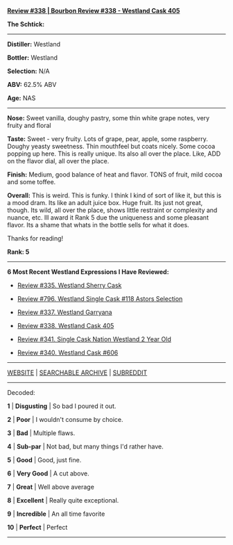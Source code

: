
[**Review #338 | Bourbon Review #338 - Westland Cask 405**]( https://t8ke.review/review-338-westland-cask-405/)

**The Schtick:** 

-----

**Distiller:** Westland

**Bottler:** Westland

**Selection:** N/A

**ABV:** 62.5% ABV

**Age:** NAS 

-----

**Nose:**  Sweet vanilla, doughy pastry, some thin white grape notes, very fruity and floral

**Taste:** Sweet - very fruity. Lots of grape, pear, apple, some raspberry. Doughy yeasty sweetness. Thin mouthfeel but coats nicely. Some cocoa popping up here. This is really unique. Its also all over the place. Like, ADD on the flavor dial, all over the place.

**Finish:** Medium, good balance of heat and flavor. TONS of fruit, mild cocoa and some toffee.

**Overall:** This is weird. This is funky. I think I kind of sort of like it, but this is a mood dram. Its like an adult juice box. Huge fruit. Its just not great, though. Its wild, all over the place, shows little restraint or complexity and nuance, etc. Ill award it Rank 5 due the uniqueness and some pleasant flavor. Its a shame that whats in the bottle sells for what it does.

Thanks for reading!

**Rank: 5**

----- 

**6 Most Recent Westland Expressions I Have Reviewed:** 

- [Review #335. Westland Sherry Cask]( https://t8ke.review/review-335-westland-sherry-cask/) 

- [Review #796. Westland Single Cask #118 Astors Selection]( https://t8ke.review/review-796-westland-single-cask-118-astor-selection/) 

- [Review #337. Westland Garryana]( https://t8ke.review/review-337-westland-garryana/) 

- [Review #338. Westland Cask 405]( https://t8ke.review/review-338-westland-cask-405/) 

- [Review #341. Single Cask Nation Westland 2 Year Old]( https://t8ke.review/review-341-westland-single-cask-nation/) 

- [Review #340. Westland Cask #606]( https://t8ke.review/review-340-westland-cask-606/) 

-----

[WEBSITE](https://t8ke.review) | [SEARCHABLE ARCHIVE](https://t8ke.review/review-archive/) | [SUBREDDIT](https://reddit.com/r/t8kereviews)

-----

Decoded:

**1** | **Disgusting** | So bad I poured it out.

**2** | **Poor** | I wouldn't consume by choice.

**3** | **Bad** | Multiple flaws.

**4** | **Sub-par** | Not bad, but many things I'd rather have.

**5** | **Good** | Good, just fine.

**6** | **Very Good** | A cut above.

**7** | **Great** | Well above average

**8** | **Excellent** | Really quite exceptional.

**9** | **Incredible** | An all time favorite

**10** | **Perfect** | Perfect

----

